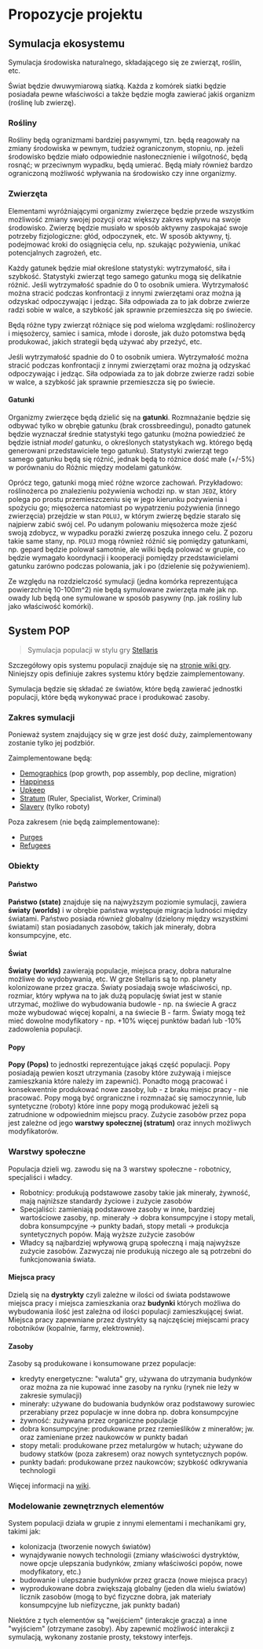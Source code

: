 # Propozycje projektu

## Symulacja ekosystemu

Symulacja środowiska naturalnego, składającego się ze zwierząt, roślin, etc.

Świat będzie dwuwymiarową siatką. Każda z komórek siatki będzie posiadała pewne właściwości a także będzie mogła
zawierać jakiś organizm (roślinę lub zwierzę).

### Rośliny

Rośliny będą ogranizmami bardziej pasywnymi, tzn. będą reagowały na zmiany środowiska w pewnym, tudzież ograniczonym,
stopniu, np. jeżeli środowisko będzie miało odpowiednie nasłonecznienie i wilgotność, będą rosnąć; w przeciwnym wypadku,
będą umierać. Będą miały również bardzo ograniczoną możliwość wpływania na środowisko czy inne organizmy.

### Zwierzęta

Elementami wyróżniającymi organizmy zwierzęce będzie przede wszystkim możliwość zmiany swojej pozycji oraz większy
zakres wpływu na swoje środowisko. Zwierzę będzie musiało w sposób aktywny zaspokajać swoje potrzeby fizjologiczne:
głód, odpoczynek, etc. W sposób aktywny, tj. podejmować kroki do osiągnięcia celu, np. szukając pożywienia, unikać
potencjalnych zagrożeń, etc.

Każdy gatunek będzie miał określone statystyki: wytrzymałość, siła i szybkość. Statystyki zwierząt tego samego gatunku
mogą się delikatnie różnić. Jeśli wytrzymałość spadnie do 0 to osobnik umiera. Wytrzymałość można stracić podczas
konfrontacji z innymi zwierzętami oraz można ją odzyskać odpoczywając i jedząc. Siła odpowiada za to jak dobrze zwierze
radzi sobie w walce, a szybkość jak sprawnie przemieszcza się po świecie.

Będą różne typy zwierząt różniące się pod wieloma względami: roślinożercy i mięsożercy, samiec i samica, młode i
dorosłe, jak dużo potomstwa będą produkować, jakich strategii będą używać aby przeżyć, etc.

Jeśli wytrzymałość spadnie do 0 to osobnik umiera. Wytrzymałość można stracić podczas konfrontacji z innymi zwierzętami
oraz można ją odzyskać odpoczywając i jedząc. Siła odpowiada za to jak dobrze zwierze radzi sobie w walce, a szybkość
jak sprawnie przemieszcza się po świecie.

#### Gatunki

Organizmy zwierzęce będą dzielić się na **gatunki**. Rozmnażanie będzie się odbywać tylko w obrębie gatunku (brak
crossbreedingu), ponadto gatunek będzie wyznaczał średnie statystyki tego gatunku (można powiedzieć że będzie istniał
_model_ gatunku, o określonych statystykach wg. którego będą generowani przedstawiciele tego gatunku). Statystyki
zwierząt tego samego gatunku będą się różnić, jednak będą to różnice dość małe (+/-5%) w porównaniu do Różnic między
modelami gatunków.

Oprócz tego, gatunki mogą mieć różne wzorce zachowań. Przykładowo: roślinożerca po znalezieniu pożywienia wchodzi np. w
stan `JEDZ`, który polega po prostu przemieszczeniu się w jego kierunku pożywienia i spożyciu go; mięsożerca natomiast
po wypatrzeniu pożywienia (innego zwierzęcia) przejdzie w stan `POLUJ`, w którym zwierzę będzie starało się najpierw
zabić swój cel. Po udanym polowaniu mięsożerca może zjeść swoją zdobycz, w wypadku porażki zwierzę poszuka innego celu.
Z pozoru takie same stany, np. `POLUJ` mogą również różnić się pomiędzy gatunkami, np. gepard będzie polował samotnie,
ale wilki będą polować w grupie, co będzie wymagało koordynacji i kooperacji pomiędzy przedstawicielami gatunku zarówno
podczas polowania, jak i po (dzielenie się pożywieniem).

Ze względu na rozdzielczość symulacji (jedna komórka reprezentująca powierzchnię 10-100m^2) nie będą symulowane
zwierzęta małe jak np. owady lub będą one symulowane w sposób pasywny (np. jak rośliny lub jako właściwość komórki).

## System POP

> Symulacja populacji w stylu gry [Stellaris](https://store.steampowered.com/app/281990/Stellaris/)

Szczegółowy opis systemu populacji znajduje się na [stronie wiki gry](https://stellaris.paradoxwikis.com/Population).
Niniejszy opis definiuje zakres systemu który będzie zaimplementowany.

Symulacja będzie się składać ze światów, które będą zawierać jednostki populacji, które będą wykonywać prace i
produkować zasoby.

### Zakres symulacji

Ponieważ system znajdujący się w grze jest dość duży, zaimplementowany zostanie tylko jej podzbiór.

Zaimplementowane będą:

- [Demographics](https://stellaris.paradoxwikis.com/Population#Demographics) (pop growth, pop assembly, pop decline,
  migration)
- [Happiness](https://stellaris.paradoxwikis.com/Population#Demographics)
- [Upkeep](https://stellaris.paradoxwikis.com/Population#Demographics)
- [Stratum](https://stellaris.paradoxwikis.com/Population#Stratum) (Ruler, Specialist, Worker, Criminal)
- [Slavery](https://stellaris.paradoxwikis.com/Population#Slavery) (tylko roboty)

Poza zakresem (nie będą zaimplementowane):

- [Purges](https://stellaris.paradoxwikis.com/Population#Purges)
- [Refugees](https://stellaris.paradoxwikis.com/Population#Refugees)

### Obiekty

#### Państwo

**Państwo (state)** znajduje się na najwyższym poziomie symulacji, zawiera **światy (worlds)** i w obrębie państwa
występuje migracja ludności między światami. Państwo posiada również globalny (dzielony między wszystkimi światami) stan
posiadanych zasobów, takich jak minerały, dobra konsumpcyjne, etc.

#### Świat

**Światy (worlds)** zawierają populacje, miejsca pracy, dobra naturalne możliwe do wydobywania, etc. W grze Stellaris są
to np. planety kolonizowane przez gracza. Światy posiadają swoje właściwości, np. rozmiar, który wpływa na to jak dużą
populację świat jest w stanie utrzymać, możliwe do wybudowania budowle - np. na świecie A gracz może wybudować więcej
kopalni, a na świecie B - farm. Światy mogą też mieć dowolne modyfikatory - np. +10% więcej punktów badań lub -10%
zadowolenia populacji.

#### Popy

**Popy (Pops)** to jednostki reprezentujące jakąś część populacji. Popy posiadają pewien koszt utrzymania (zasoby które
zużywają i miejsce zamieszkania które należy im zapewnić). Ponadto mogą pracować i konsekwentnie produkować nowe zasoby,
lub - z braku miejsc pracy - nie pracować. Popy mogą być orgraniczne i rozmnażać się samoczynnie, lub syntetyczne
(roboty) które inne popy mogą produkować jeżeli są zatrudnione w odpowiednim miejscu pracy. Zużycie zasobów przez popa
jest zależne od jego **warstwy społecznej (stratum)** oraz innych możliwych modyfikatorów.

### Warstwy społeczne

Populacja dzieli wg. zawodu się na 3 warstwy społeczne - robotnicy, specjaliści i władcy.

- Robotnicy: produkują podstawowe zasoby takie jak minerały, żywność, mają najniższe standardy życiowe i zużycie zasobów
- Specjaliści: zamieniają podstawowe zasoby w inne, bardziej wartościowe zasoby, np. minerały -> dobra konsumpcyjne i
  stopy metali, dobra konsumpcyjne -> punkty badań, stopy metali -> produkcja syntetycznych popów. Mają wyższe zużycie
  zasobów
- Władcy są najbardziej wpływową grupą społeczną i mają najwyższe zużycie zasobów. Zazwyczaj nie produkują niczego ale
  są potrzebni do funkcjonowania świata.

#### Miejsca pracy

Dzielą się na **dystrykty** czyli zależne w ilości od świata podstawowe miejsca pracy i miejsca zamieszkania oraz
**budynki** których możliwa do wybudowania ilość jest zależna od ilości populacji zamieszkującej świat. Miejsca pracy
zapewniane przez dystrykty są najczęściej miejscami pracy robotników (kopalnie, farmy, elektrownie).

#### Zasoby

Zasoby są produkowane i konsumowane przez populacje:

- kredyty energetyczne: "waluta" gry, używana do utrzymania budynków oraz można za nie kupować inne zasoby na rynku
  (rynek nie leży w zakresie symulacji)
- minerały: używane do budowania budynków oraz podstawowy surowiec przerabiany przez populacje w inne dobra np. dobra
  konsumpcyjne
- żywność: zużywana przez organiczne populacje
- dobra konsumpcyjne: produkowane przez rzemieślików z minerałów; jw. oraz zamieniane przez naukowców w punkty badań
- stopy metali: produkowane przez metalurgów w hutach; używane do budowy statków (poza zakresem) oraz nowych
  syntetycznych popów.
- punkty badań: produkowane przez naukowców; szybkość odkrywania technologii

Więcej informacji na [wiki](https://stellaris.paradoxwikis.com/Planet_interface).

### Modelowanie zewnętrznych elementów

System populacji działa w grupie z innymi elementami i mechanikami gry, takimi jak:

- kolonizacja (tworzenie nowych światów)
- wynajdywanie nowych technologii (zmiany właściwości dystryktów, nowe opcje ulepszania budynków, zmiany właściwości
  popów, nowe modyfikatory, etc.)
- budowanie i ulepszanie budynków przez gracza (nowe miejsca pracy)
- wyprodukowane dobra zwiększają globalny (jeden dla wielu światów) licznik zasobów (mogą to być fizyczne dobra, jak
  materiały konsumpcyjne lub niefizyczne, jak punkty badań)

Niektóre z tych elementów są "wejściem" (interakcje gracza) a inne "wyjściem" (otrzymane zasoby). Aby zapewnić możliwość
interakcji z symulacją, wykonany zostanie prosty, tekstowy interfejs.
